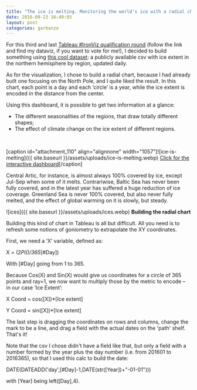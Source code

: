 ```yaml
---
title: "The ice is melting. Monitoring the world's ice with a radial chart."
date: 2016-09-23 16:49:03
layout: post
categories: garbanzo
---
```


For this third and last [Tableau #IronViz qualification round](http://tabsoft.co/2cWPTL6) (follow the link and find my dataviz, if you want to vote for me!), I decided to build something using [this cool dataset](ftp://sidads.colorado.edu/DATASETS/NOAA/G02186/masie_4km_allyears_extent_sqkm.csv): a publicly available csv with ice extent in the northern hemisphere by region, updated daily.

As for the visualization, I chose to build a radial chart, because I had already built one focusing on the North Pole, and I quite liked the result. In this chart, each point is a day and each ‘circle’ is a year, while the ice extent is encoded in the distance from the center.

Using this dashboard, it is possible to get two information at a glance:
* The different seasonalities of the regions, that draw totally different shapes;
* The effect of climate change on the ice extent of different regions.


 

[caption id="attachment\_110" align="alignnone" width="1057"]![ice-is-melting]({{ site.baseurl }}/assets/uploads/ice-is-melting.webp) [Click for the interactive dashboard](https://public.tableau.com/views/Theiceismelting_/Theiceismelting_?:embed=y&:display_count=yes)[/caption]



Central Artic, for instance, is almost always 100% covered by ice, except Jul-Sep when some of it melts. Contrariwise, Baltic Sea has never been fully covered, and in the latest year has suffered a huge reduction of ice coverage. Greenland Sea is never 100% covered, but also never fully melted, and the effect of global warming on it is slowly, but steady.

![ices]({{ site.baseurl }}/assets/uploads/ices.webp)
**Building the radial chart**

Building this kind of chart in Tableau is all but difficult. All you need is to refresh some notions of goniometry to extrapolate the XY coordinates.

First, we need a ‘X’ variable, defined as:

X = (2*PI()/365*[#Day])

With [#Day] going from 1 to 365.

Because Cos(X) and Sin(X) would give us coordinates for a circle of 365 points and ray=1, we now want to multiply those by the metric to encode – in our case ‘Ice Extent’:

X Coord = cos([X])*[Ice extent]

Y Coord = sin([X])*[Ice extent]

The last step is dragging the coordinates on rows and columns, change the mark to be a line, and drag a field with the actual dates on the 'path' shelf. That's it!

Note that the csv I chose didn't have a field like that, but only a field with a number formed by the year plus the day number (i.e. from 201601 to 2016365), so that I used this calc to build the date:

DATE(DATEADD('day',[#Day]-1,DATE(str([Year])+"-01-01")))

with [Year] being left([Day],4).
